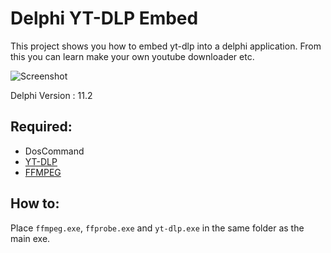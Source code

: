 # Delphi YT-DLP Embed
 This project shows you how to embed yt-dlp into a delphi application. From this you can learn make your own youtube downloader etc.

 ![Screenshot](https://raw.githubusercontent.com/AdriaanBoshoff/Delphi-YTD-LP-Embed/main/images/screenshot.png)

Delphi Version : 11.2

## Required:
- DosCommand
- [YT-DLP](https://github.com/yt-dlp)
- [FFMPEG](https://ffmpeg.org/download.html)

## How to:
Place `ffmpeg.exe`, `ffprobe.exe` and `yt-dlp.exe` in the same folder as the main exe.